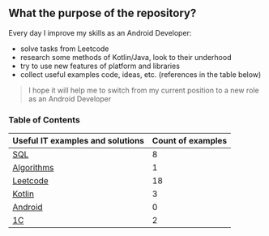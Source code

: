 ## What the purpose of the repository?

Every day I improve my skills as an Android Developer:
- solve tasks from Leetcode
- research some methods of Kotlin/Java, look to their underhood
- try to use new features of platform and libraries
- collect useful examples code, ideas, etc. (references in the table below)

> I hope it will help me to switch from my current position to a new role as an Android Developer

### Table of Contents
| Useful IT examples and solutions              | Count of examples  |
| --------------------------------------------- | ------------------ |
| [SQL](documents/sql.md)                       | 8                  |
| [Algorithms](documents/algorithm.md)          | 1                  |
| [Leetcode](documents/leetcode.md)             | 18                 |
| [Kotlin](documents/kotlin.md)                 | 3                  |
| [Android](documents/android.md)               | 0                  |
| [1C](documents/oneS.md)                       | 2                  |